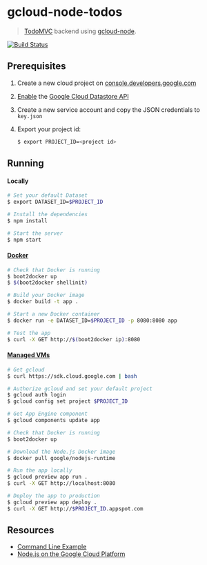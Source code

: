 # gcloud-node-todos
> [TodoMVC](http://todomvc.com) backend using [gcloud-node](//github.com/GoogleCloudPlatform/gcloud-node).

[![Build Status](https://travis-ci.org/GoogleCloudPlatform/gcloud-node-todos.svg?branch=master)](https://travis-ci.org/GoogleCloudPlatform/gcloud-node-todos)

## Prerequisites

1. Create a new cloud project on [console.developers.google.com](http://console.developers.google.com)
2. [Enable](https://console.developers.google.com/flows/enableapi?apiid=datastore) the [Google Cloud Datastore API](https://developers.google.com/datastore)
3. Create a new service account and copy the JSON credentials to `key.json`
4. Export your project id:

    ```sh
    $ export PROJECT_ID=<project id>
    ```

## Running

#### Locally
```sh
# Set your default Dataset
$ export DATASET_ID=$PROJECT_ID

# Install the dependencies
$ npm install

# Start the server
$ npm start
```

#### [Docker](https://docker.com)
```sh
# Check that Docker is running
$ boot2docker up
$ $(boot2docker shellinit)

# Build your Docker image
$ docker build -t app .

# Start a new Docker container
$ docker run -e DATASET_ID=$PROJECT_ID -p 8080:8080 app

# Test the app
$ curl -X GET http://$(boot2docker ip):8080
```

#### [Managed VMs](https://developers.google.com/appengine/docs/managed-vms/)
```sh
# Get gcloud
$ curl https://sdk.cloud.google.com | bash

# Authorize gcloud and set your default project
$ gcloud auth login
$ gcloud config set project $PROJECT_ID

# Get App Engine component
$ gcloud components update app

# Check that Docker is running
$ boot2docker up

# Download the Node.js Docker image
$ docker pull google/nodejs-runtime

# Run the app locally
$ gcloud preview app run .
$ curl -X GET http://localhost:8080

# Deploy the app to production
$ gcloud preview app deploy .
$ curl -X GET http://$PROJECT_ID.appspot.com
```

## Resources

- [Command Line Example](//github.com/GoogleCloudPlatform/gcloud-node-todos/tree/master/cli)
- [Node.js on the Google Cloud Platform](//cloud.google.com/solutions/nodejs)
